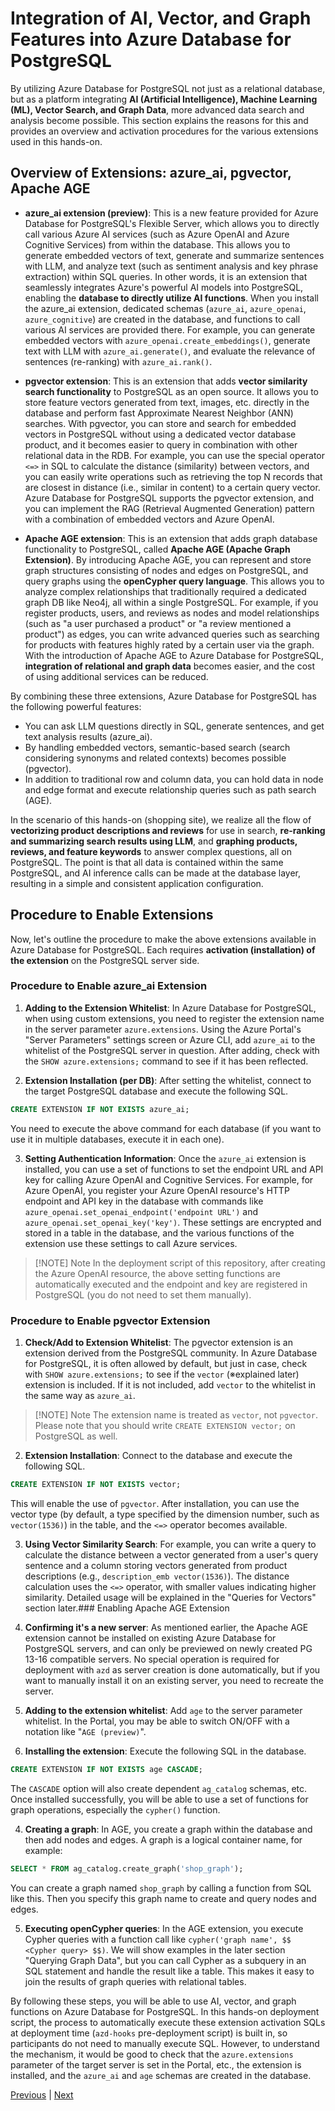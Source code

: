 # Integration of AI, Vector, and Graph Features into Azure Database for PostgreSQL

By utilizing Azure Database for PostgreSQL not just as a relational database, but as a platform integrating **AI (Artificial Intelligence), Machine Learning (ML), Vector Search, and Graph Data**, more advanced data search and analysis become possible. This section explains the reasons for this and provides an overview and activation procedures for the various extensions used in this hands-on.

## Overview of Extensions: azure_ai, pgvector, Apache AGE

- **azure_ai extension (preview)**: This is a new feature provided for Azure Database for PostgreSQL's Flexible Server, which allows you to directly call various Azure AI services (such as Azure OpenAI and Azure Cognitive Services) from within the database. This allows you to generate embedded vectors of text, generate and summarize sentences with LLM, and analyze text (such as sentiment analysis and key phrase extraction) within SQL queries. In other words, it is an extension that seamlessly integrates Azure's powerful AI models into PostgreSQL, enabling the **database to directly utilize AI functions**. When you install the azure_ai extension, dedicated schemas (`azure_ai`, `azure_openai`, `azure_cognitive`) are created in the database, and functions to call various AI services are provided there. For example, you can generate embedded vectors with `azure_openai.create_embeddings()`, generate text with LLM with `azure_ai.generate()`, and evaluate the relevance of sentences (re-ranking) with `azure_ai.rank()`.

- **pgvector extension**: This is an extension that adds **vector similarity search functionality** to PostgreSQL as an open source. It allows you to store feature vectors generated from text, images, etc. directly in the database and perform fast Approximate Nearest Neighbor (ANN) searches. With pgvector, you can store and search for embedded vectors in PostgreSQL without using a dedicated vector database product, and it becomes easier to query in combination with other relational data in the RDB. For example, you can use the special operator `<=>` in SQL to calculate the distance (similarity) between vectors, and you can easily write operations such as retrieving the top N records that are closest in distance (i.e., similar in content) to a certain query vector. Azure Database for PostgreSQL supports the pgvector extension, and you can implement the RAG (Retrieval Augmented Generation) pattern with a combination of embedded vectors and Azure OpenAI.

- **Apache AGE extension**: This is an extension that adds graph database functionality to PostgreSQL, called **Apache AGE (Apache Graph Extension)**. By introducing Apache AGE, you can represent and store graph structures consisting of nodes and edges on PostgreSQL, and query graphs using the **openCypher query language**. This allows you to analyze complex relationships that traditionally required a dedicated graph DB like Neo4j, all within a single PostgreSQL. For example, if you register products, users, and reviews as nodes and model relationships (such as "a user purchased a product" or "a review mentioned a product") as edges, you can write advanced queries such as searching for products with features highly rated by a certain user via the graph. With the introduction of Apache AGE to Azure Database for PostgreSQL, **integration of relational and graph data** becomes easier, and the cost of using additional services can be reduced.

By combining these three extensions, Azure Database for PostgreSQL has the following powerful features:

- You can ask LLM questions directly in SQL, generate sentences, and get text analysis results (azure_ai).
- By handling embedded vectors, semantic-based search (search considering synonyms and related contexts) becomes possible (pgvector).
- In addition to traditional row and column data, you can hold data in node and edge format and execute relationship queries such as path search (AGE).

In the scenario of this hands-on (shopping site), we realize all the flow of **vectorizing product descriptions and reviews** for use in search, **re-ranking and summarizing search results using LLM**, and **graphing products, reviews, and feature keywords** to answer complex questions, all on PostgreSQL. The point is that all data is contained within the same PostgreSQL, and AI inference calls can be made at the database layer, resulting in a simple and consistent application configuration.

## Procedure to Enable Extensions

Now, let's outline the procedure to make the above extensions available in Azure Database for PostgreSQL. Each requires **activation (installation) of the extension** on the PostgreSQL server side.

### Procedure to Enable azure_ai Extension

1. **Adding to the Extension Whitelist**: In Azure Database for PostgreSQL, when using custom extensions, you need to register the extension name in the server parameter `azure.extensions`. Using the Azure Portal's "Server Parameters" settings screen or Azure CLI, add `azure_ai` to the whitelist of the PostgreSQL server in question. After adding, check with the `SHOW azure.extensions;` command to see if it has been reflected.

2. **Extension Installation (per DB)**: After setting the whitelist, connect to the target PostgreSQL database and execute the following SQL.

```sql
CREATE EXTENSION IF NOT EXISTS azure_ai;
```

You need to execute the above command for each database (if you want to use it in multiple databases, execute it in each one).

3. **Setting Authentication Information**: Once the `azure_ai` extension is installed, you can use a set of functions to set the endpoint URL and API key for calling Azure OpenAI and Cognitive Services. For example, for Azure OpenAI, you register your Azure OpenAI resource's HTTP endpoint and API key in the database with commands like `azure_openai.set_openai_endpoint('endpoint URL')` and `azure_openai.set_openai_key('key')`. These settings are encrypted and stored in a table in the database, and the various functions of the extension use these settings to call Azure services.

> [!NOTE] Note
> In the deployment script of this repository, after creating the Azure OpenAI resource, the above setting functions are automatically executed and the endpoint and key are registered in PostgreSQL (you do not need to set them manually).

### Procedure to Enable pgvector Extension

1. **Check/Add to Extension Whitelist**: The pgvector extension is an extension derived from the PostgreSQL community. In Azure Database for PostgreSQL, it is often allowed by default, but just in case, check with `SHOW azure.extensions;` to see if the `vector` (※explained later) extension is included. If it is not included, add `vector` to the whitelist in the same way as `azure_ai`.

> [!NOTE] Note
> The extension name is treated as `vector`, not `pgvector`. Please note that you should write `CREATE EXTENSION vector;` on PostgreSQL as well.

2. **Extension Installation**: Connect to the database and execute the following SQL.

```sql
CREATE EXTENSION IF NOT EXISTS vector;
```

This will enable the use of `pgvector`. After installation, you can use the vector type (by default, a type specified by the dimension number, such as `vector(1536)`) in the table, and the `<=>` operator becomes available.

3. **Using Vector Similarity Search**: For example, you can write a query to calculate the distance between a vector generated from a user's query sentence and a column storing vectors generated from product descriptions (e.g., `description_emb vector(1536)`). The distance calculation uses the `<=>` operator, with smaller values indicating higher similarity. Detailed usage will be explained in the "Queries for Vectors" section later.### Enabling Apache AGE Extension

1. **Confirming it's a new server**: As mentioned earlier, the Apache AGE extension cannot be installed on existing Azure Database for PostgreSQL servers, and can only be previewed on newly created PG 13-16 compatible servers. No special operation is required for deployment with `azd` as server creation is done automatically, but if you want to manually install it on an existing server, you need to recreate the server.

2. **Adding to the extension whitelist**: Add `age` to the server parameter whitelist. In the Portal, you may be able to switch ON/OFF with a notation like "`AGE (preview)`".

3. **Installing the extension**: Execute the following SQL in the database.

```sql
CREATE EXTENSION IF NOT EXISTS age CASCADE;
```

The `CASCADE` option will also create dependent `ag_catalog` schemas, etc. Once installed successfully, you will be able to use a set of functions for graph operations, especially the `cypher()` function.

4. **Creating a graph**: In AGE, you create a graph within the database and then add nodes and edges. A graph is a logical container name, for example:

```sql
SELECT * FROM ag_catalog.create_graph('shop_graph');
```

You can create a graph named `shop_graph` by calling a function from SQL like this. Then you specify this graph name to create and query nodes and edges.

5. **Executing openCypher queries**: In the AGE extension, you execute Cypher queries with a function call like `cypher('graph name', $$ <Cypher query> $$)`. We will show examples in the later section "Querying Graph Data", but you can call Cypher as a subquery in an SQL statement and handle the result like a table. This makes it easy to join the results of graph queries with relational tables.

By following these steps, you will be able to use AI, vector, and graph functions on Azure Database for PostgreSQL. In this hands-on deployment script, the process to automatically execute these extension activation SQLs at deployment time (`azd-hooks` pre-deployment script) is built in, so participants do not need to manually execute SQL. However, to understand the mechanism, it would be good to check that the `azure.extensions` parameter of the target server is set in the Portal, etc., the extension is installed, and the `azure_ai` and `age` schemas are created in the database.

[Previous](02-Prerequisites.md) | [Next](04-Repository.md)